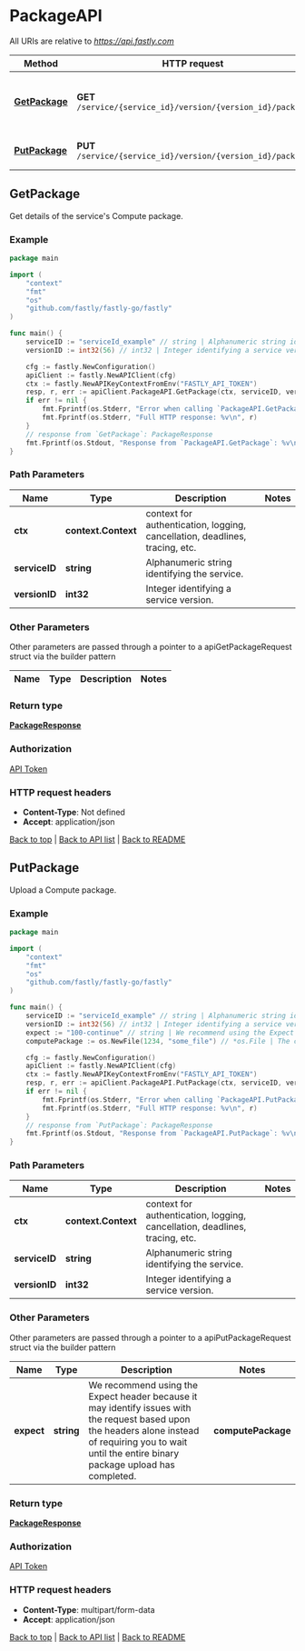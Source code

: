 # PackageAPI

All URIs are relative to *https://api.fastly.com*

Method | HTTP request | Description
------------- | ------------- | -------------
[**GetPackage**](PackageAPI.md#GetPackage) | **GET** `/service/{service_id}/version/{version_id}/package` | Get details of the service&#39;s Compute package.
[**PutPackage**](PackageAPI.md#PutPackage) | **PUT** `/service/{service_id}/version/{version_id}/package` | Upload a Compute package.



## GetPackage

Get details of the service's Compute package.



### Example

```go
package main

import (
    "context"
    "fmt"
    "os"
    "github.com/fastly/fastly-go/fastly"
)

func main() {
    serviceID := "serviceId_example" // string | Alphanumeric string identifying the service.
    versionID := int32(56) // int32 | Integer identifying a service version.

    cfg := fastly.NewConfiguration()
    apiClient := fastly.NewAPIClient(cfg)
    ctx := fastly.NewAPIKeyContextFromEnv("FASTLY_API_TOKEN")
    resp, r, err := apiClient.PackageAPI.GetPackage(ctx, serviceID, versionID).Execute()
    if err != nil {
        fmt.Fprintf(os.Stderr, "Error when calling `PackageAPI.GetPackage`: %v\n", err)
        fmt.Fprintf(os.Stderr, "Full HTTP response: %v\n", r)
    }
    // response from `GetPackage`: PackageResponse
    fmt.Fprintf(os.Stdout, "Response from `PackageAPI.GetPackage`: %v\n", resp)
}
```

### Path Parameters


Name | Type | Description  | Notes
------------- | ------------- | ------------- | -------------
**ctx** | **context.Context** | context for authentication, logging, cancellation, deadlines, tracing, etc.
**serviceID** | **string** | Alphanumeric string identifying the service. | 
**versionID** | **int32** | Integer identifying a service version. | 

### Other Parameters

Other parameters are passed through a pointer to a apiGetPackageRequest struct via the builder pattern


Name | Type | Description  | Notes
------------- | ------------- | ------------- | -------------


### Return type

[**PackageResponse**](PackageResponse.md)

### Authorization

[API Token](https://developer.fastly.com/reference/api/#authentication)

### HTTP request headers

- **Content-Type**: Not defined
- **Accept**: application/json

[Back to top](#) | [Back to API list](../README.md#documentation-for-api-endpoints) | [Back to README](../README.md)


## PutPackage

Upload a Compute package.



### Example

```go
package main

import (
    "context"
    "fmt"
    "os"
    "github.com/fastly/fastly-go/fastly"
)

func main() {
    serviceID := "serviceId_example" // string | Alphanumeric string identifying the service.
    versionID := int32(56) // int32 | Integer identifying a service version.
    expect := "100-continue" // string | We recommend using the Expect header because it may identify issues with the request based upon the headers alone instead of requiring you to wait until the entire binary package upload has completed. (optional)
    computePackage := os.NewFile(1234, "some_file") // *os.File | The content of the Wasm binary package. (optional)

    cfg := fastly.NewConfiguration()
    apiClient := fastly.NewAPIClient(cfg)
    ctx := fastly.NewAPIKeyContextFromEnv("FASTLY_API_TOKEN")
    resp, r, err := apiClient.PackageAPI.PutPackage(ctx, serviceID, versionID).Expect(expect).ComputePackage(computePackage).Execute()
    if err != nil {
        fmt.Fprintf(os.Stderr, "Error when calling `PackageAPI.PutPackage`: %v\n", err)
        fmt.Fprintf(os.Stderr, "Full HTTP response: %v\n", r)
    }
    // response from `PutPackage`: PackageResponse
    fmt.Fprintf(os.Stdout, "Response from `PackageAPI.PutPackage`: %v\n", resp)
}
```

### Path Parameters


Name | Type | Description  | Notes
------------- | ------------- | ------------- | -------------
**ctx** | **context.Context** | context for authentication, logging, cancellation, deadlines, tracing, etc.
**serviceID** | **string** | Alphanumeric string identifying the service. | 
**versionID** | **int32** | Integer identifying a service version. | 

### Other Parameters

Other parameters are passed through a pointer to a apiPutPackageRequest struct via the builder pattern


Name | Type | Description  | Notes
------------- | ------------- | ------------- | -------------
 **expect** | **string** | We recommend using the Expect header because it may identify issues with the request based upon the headers alone instead of requiring you to wait until the entire binary package upload has completed. |  **computePackage** | ***os.File** | The content of the Wasm binary package. | 

### Return type

[**PackageResponse**](PackageResponse.md)

### Authorization

[API Token](https://developer.fastly.com/reference/api/#authentication)

### HTTP request headers

- **Content-Type**: multipart/form-data
- **Accept**: application/json

[Back to top](#) | [Back to API list](../README.md#documentation-for-api-endpoints) | [Back to README](../README.md)
